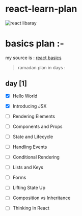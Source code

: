 # react-learn-plan
![react libaray](https://camo.githubusercontent.com/4e4a3b5c3e9c00501ec866e2f2466c5a6032f838aca5f2cf3b14450e39e8a2f0/68747470733a2f2f696d672e736869656c64732e696f2f62616467652f72656163742532302d2532333230323332612e7376673f267374796c653d666f722d7468652d6261646765266c6f676f3d7265616374266c6f676f436f6c6f723d253233363144414642)
# basics plan  :-

my source is : [ react basics ]( https://reactjs.org/docs/getting-started.html )

> ramadan plan in days :


## day [1]

* [x]  Hello World
* [x]  Introducing JSX
* [ ]  Rendering Elements
* [ ]  Components and Props
* [ ]  State and Lifecycle
* [ ]  Handling Events
* [ ]  Conditional Rendering
* [ ]  Lists and Keys
* [ ]  Forms
* [ ] Lifting State Up
* [ ] Composition vs Inheritance
* [ ] Thinking In React

